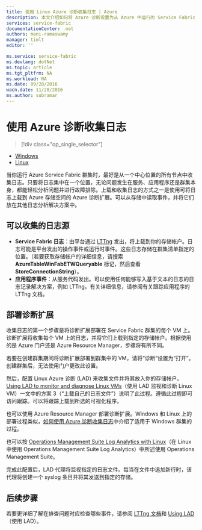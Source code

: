 ```yaml
---
title: 使用 Linux Azure 诊断收集日志 | Azure
description: 本文介绍如何将 Azure 诊断设置为从 Azure 中运行的 Service Fabric Linux 群集收集日志。
services: service-fabric
documentationCenter: .net
authors: mani-ramaswamy
manager: timlt
editor: ''

ms.service: service-fabric
ms.devlang: dotNet
ms.topic: article
ms.tgt_pltfrm: NA
ms.workload: NA
ms.date: 09/28/2016
wacn.date: 11/28/2016
ms.author: subramar
---
```


# 使用 Azure 诊断收集日志

> [!div class="op_single_selector"]
- [Windows](./service-fabric-diagnostics-how-to-setup-wad.md)
- [Linux](./service-fabric-diagnostics-how-to-setup-lad.md)

当你运行 Azure Service Fabric 群集时，最好是从一个中心位置的所有节点中收集日志。只要将日志集中在一个位置，无论问题发生在服务、应用程序还是群集本身，都能轻松分析问题并进行故障排除。上载和收集日志的方式之一是使用可将日志上载到 Azure 存储空间的 Azure 诊断扩展。可以从存储中读取事件，并将它们放在其他日志分析解决方案中。

## 可以收集的日志源
- **Service Fabric 日志**：由平台通过 [LTTng](http://lttng.org) 发出，将上载到你的存储帐户。日志可能是平台发出的操作事件或运行时事件。这些日志存储在群集清单指定的位置。（若要获取存储帐户的详细信息，请搜索 **AzureTableWinFabETWQueryable** 标记，然后查看 **StoreConnectionString**）。
- **应用程序事件**：从服务代码发出。可以使用任何能够写入基于文本的日志的日志记录解决方案，例如 LTTng。有关详细信息，请参阅有关跟踪应用程序的 LTTng 文档。

## 部署诊断扩展
收集日志的第一个步骤是将诊断扩展部署在 Service Fabric 群集的每个 VM 上。诊断扩展将收集每个 VM 上的日志，并将它们上载到指定的存储帐户。根据使用的是 Azure 门户还是 Azure Resource Manager，步骤将有所不同。

若要在创建群集期间将诊断扩展部署到群集中的 VM，请将“诊断”设置为“打开”。创建群集后，无法使用门户更改此设置。

然后，配置 Linux Azure 诊断 (LAD) 来收集文件并将其放入你的存储帐户。[Using LAD to monitor and diagnose Linux VMs](../virtual-machines/virtual-machines-linux-classic-diagnostic-extension.md)（使用 LAD 监视和诊断 Linux VM）一文中的方案 3（“上载自己的日志文件”）说明了此过程。遵循此过程即可访问跟踪。可以将跟踪上载到所选的可视化程序。

也可以使用 Azure Resource Manager 部署诊断扩展。Windows 和 Linux 上的部署过程类似，[如何使用 Azure 诊断收集日志](./service-fabric-diagnostics-how-to-setup-wad.md)中介绍了适用于 Windows 群集的过程。

也可以按 [Operations Management Suite Log Analytics with Linux](https://blogs.technet.microsoft.com/hybridcloud/2016/01/28/operations-management-suite-log-analytics-with-linux/)（在 Linux 中使用 Operations Management Suite Log Analytics）中所述使用 Operations Management Suite。

完成此配置后，LAD 代理将监视指定的日志文件。每当在文件中追加新行时，该代理将创建一个 syslog 条目并将其发送到指定的存储。

## 后续步骤
若要更详细了解在排查问题时应检查哪些事件，请参阅 [LTTng 文档](http://lttng.org/docs)和 [Using LAD](../virtual-machines/virtual-machines-linux-classic-diagnostic-extension.md)（使用 LAD）。

<!---HONumber=Mooncake_1121_2016-->